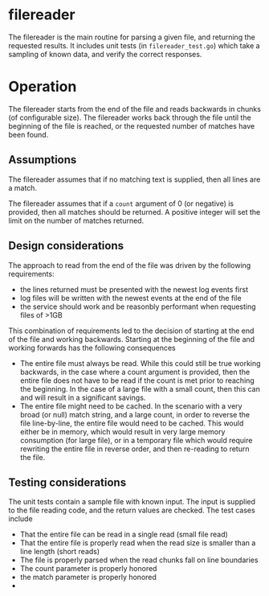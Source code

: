# filereader

The filereader is the main routine for parsing a given file, and returning the requested results.  It includes unit tests (in `filereader_test.go`) which take a sampling of known data, and verify the correct responses.

# Operation

The filereader starts from the end of the file and reads backwards in chunks (of configurable size).  The filereader works back through the file until the beginning of the file is reached, or the requested number of matches have been found.

## Assumptions

The filereader assumes that if no matching text is supplied, then all lines are a match.  

The filereader assumes that if a `count` argument of 0 (or negative) is provided, then all matches should be returned.  A positive integer will set the limit on the number of matches returned.

## Design considerations

The approach to read from the end of the file was driven by the following requirements:
- the lines returned must be presented with the newest log events first
- log files will be written with the newest events at the end of the file
- the service should work and be reasonbly performant when requesting files of >1GB

This combination of requirements led to the decision of starting at the end of the file and working backwards.  Starting at the beginning of the file and working forwards has the following consequences

- The entire file must always be read. While this could still be true working backwards, in the case where a count argument is provided, then the entire file does not have to be read if the count is met prior to reaching the beginning.  In the case of a large file with a small count, then this can and will result in a significant savings.
- The entire file might need to be cached.  In the scenario with a very broad (or null) match string, and a large count, in order to reverse  the file line-by-line, the entire file would need to be cached.  This would either be in memory, which would result in very large memory consumption (for large file), or in a temporary file which would require rewriting the entire file in reverse order, and then re-reading to return the file.

## Testing considerations

The unit tests contain a sample file with known input.  The input is supplied to the file reading code, and the return values are checked.
The test cases include
- That the entire file can be read in a single read (small file read)
- That the entire file is properly read when the read size is smaller than a line length (short reads)
- The file is properly parsed when the read chunks fall on line boundaries
- The count parameter is properly honored
- the match parameter is properly honored
- 